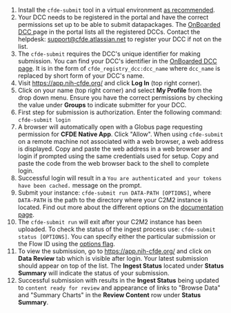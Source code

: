 1. Install the `cfde-submit` tool in a virtual environment [as recommended](https://docs.nih-cfde.org/en/latest/cfde-submit/docs/install/).
2. Your DCC needs to be registered in the portal and have the correct permissions set up to be able to submit datapackages. The [OnBoarded DCC ](https://app.nih-cfde.org/chaise/recordset/#registry/CFDE:dcc@sort(RID)) page in the portal lists all the registered DCCs. Contact the helpdesk: support@cfde.atlassian.net to register your DCC if not on the list.
3. The `cfde-submit` requires the DCC's unique identifier for making submission. You can find your DCC's identifier in the [OnBoarded DCC page](https://app.nih-cfde.org/chaise/recordset/#registry/CFDE:dcc@sort(RID)). It is in the form of `cfde_registry_dcc:dcc_name` where `dcc_name` is replaced by short form of your DCC's name.
4. Visit https://app.nih-cfde.org/ and click **Log In** (top right corner).
5. Click on your name (top right corner) and select **My Profile** from the drop down menu. Ensure you have the correct permissions by checking the value under **Groups** to indicate submitter for your DCC. 
6. First step for submission is authorization. Enter the following command: `cfde-submit login`
7. A browser will automatically open with a Globus page requesting permission for **CFDE Native App**. Click "Allow". When using `cfde-submit` on a remote machine not associated with a web browser, a web address is displayed. Copy and paste the web address in a web browser and login if prompted using the same credentials used for setup. Copy and paste the code from the web browser back to the shell to complete login.
8. Successful login will result in a `You are authenticated and your tokens have been cached.` message on the prompt.
9. Submit your instance: `cfde-submit run DATA-PATH [OPTIONS]`, where `DATA-PATH` is the path to the directory where your C2M2 instance is located. Find out more about the different options on the [documentation page](https://docs.nih-cfde.org/en/latest/cfde-submit/docs/#run).
10. The `cfde-submit run` will exit after your C2M2 instance has been uploaded. To check the status of the ingest process use: `cfde-submit status [OPTIONS]`. You can specify either the particular submission or the Flow ID using the [options flag](https://docs.nih-cfde.org/en/latest/cfde-submit/docs/#status).
11. To view the submission, go to https://app.nih-cfde.org/ and click on **Data Review** tab which is visible after login. Your latest submission should appear on top of the list. The **Ingest Status** located under **Status Summary** will indicate the status of your submission.
12. Successful submission with results in the **Ingest Status** being updated to `content ready for review` and appearance of links to "Browse Data" and "Summary Charts" in the **Review Content** row under **Status Summary**. 